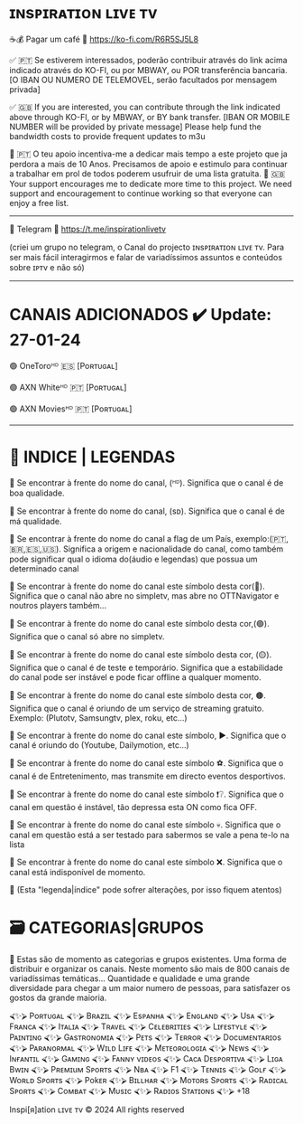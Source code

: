 
# ɪɴsᴘɪʀᴀᴛɪᴏɴ ʟɪvᴇ ᴛv

☕💰 Pagar um café
🔗 https://ko-fi.com/R6R5SJ5L8

✅ 🇵🇹 Se estiverem interessados, poderão contribuir através do link acima indicado através do KO-FI, ou por MBWAY, ou POR transferência bancaria.
[O IBAN OU NUMERO DE TELEMOVEL, serão facultados por mensagem privada]

✅ 🇬🇧 If you are interested, you can contribute through the link indicated above through KO-FI, or by MBWAY, or BY bank transfer.
[IBAN OR MOBILE NUMBER will be provided by private message]
Please help fund the bandwidth costs to provide frequent updates to m3u

📌 🇵🇹 O teu apoio incentiva-me a dedicar mais tempo a este projeto que ja perdora a mais de 10 Anos. Precisamos de apoio e estimulo para continuar a trabalhar em prol de todos poderem usufruir de uma lista gratuita.
📌 🇬🇧 Your support encourages me to dedicate more time to this project. We need support and encouragement to continue working so that everyone can enjoy a free list.

---

🚩 Telegram
🔗 https://t.me/inspirationlivetv

(criei um grupo no telegram, o Canal do projecto ɪɴsᴘɪʀᴀᴛɪᴏɴ ʟɪvᴇ ᴛv. Para ser mais fácil interagirmos e falar de variadíssimos assuntos e conteúdos sobre ɪᴘᴛv e não só)

---

# CANAIS ADICIONADOS ✔️ Update: 27-01-24

🟢 OneToroᴴᴰ 🇪🇸 [Poʀᴛᴜɢᴀʟ]

🟢 AXN Whiteᴴᴰ 🇵🇹 [Poʀᴛᴜɢᴀʟ]

🟢 AXN Moviesᴴᴰ 🇵🇹 [Poʀᴛᴜɢᴀʟ]

---

# 📝 INDICE | LEGENDAS


📌 Se encontrar à frente do nome do canal, (ᴴᴰ). Significa que o canal é de boa qualidade.

📌 Se encontrar à frente do nome do canal, (ѕᴅ). Significa que o canal é de má qualidade.

📌 Se encontrar à frente do nome do canal a flag de um País, exemplo:(🇵🇹,🇧🇷,🇪🇸,🇺🇸). Significa a origem e nacionalidade do canal, como também pode significar qual o idioma do(áudio e legendas) que possua um determinado canal

📌 Se encontrar à frente do nome do canal este símbolo desta cor(🔵). Significa que o canal não abre no simpletv, mas abre no OTTNavigator e noutros players também...

📌 Se encontrar à frente do nome do canal este símbolo desta cor,(🟢). Significa que o canal só abre no simpletv.

📌 Se encontrar à frente do nome do canal este símbolo desta cor, (🟡). Significa que o canal é de teste e temporário. Significa que a estabilidade do canal pode ser instável e pode ficar offline a qualquer momento.

📌 Se encontrar à frente do nome do canal este símbolo desta cor, 🟤. Significa que o canal é oriundo de um serviço de streaming gratuito. Exemplo: (Plutotv, Samsungtv, plex, roku, etc...)

📌 Se encontrar à frente do nome do canal este símbolo, ▶️. Significa que o canal é oriundo do (Youtube, Dailymotion, etc...)

📌 Se encontrar à frente do nome do canal este símbolo ⚽️. Significa que o canal é de Entretenimento, mas transmite em directo eventos desportivos.

📌 Se encontrar à frente do nome do canal este símbolo ❗❔. Significa que o canal em questão é instável, tão depressa esta ON como fica OFF.

📌 Se encontrar à frente do nome do canal este símbolo 💀. Significa que o canal em questão está a ser testado para sabermos se vale a pena te-lo na lista

📌 Se encontrar à frente do nome do canal este símbolo ❌. Significa que o canal está indisponível de momento.


📢 (Esta "legenda|índice" pode sofrer alterações, por isso fiquem atentos)

# 🗃️ CATEGORIAS|GRUPOS

📢 Estas são de momento as categorias e grupos existentes. Uma forma de distribuir e organizar os canais. Neste momento são mais de 800 canais de variadíssimas temáticas... Quantidade e qualidade e uma grande diversidade para chegar a um maior numero de pessoas, para satisfazer os gostos da grande maioria.


⮘✨⮚ Poʀᴛᴜɢᴀʟ
⮘✨⮚ Bʀᴀzɪʟ
⮘✨⮚ Esᴘᴀɴʜᴀ
⮘✨⮚ Eɴɢʟᴀɴᴅ
⮘✨⮚ Usᴀ
⮘✨⮚ Fʀᴀɴcᴀ
⮘✨⮚ Iᴛᴀʟɪᴀ
⮘✨⮚ Tʀᴀvᴇʟ
⮘✨⮚ Cᴇʟᴇʙʀɪᴛɪᴇs
⮘✨⮚ Lɪғᴇsᴛʏʟᴇ
⮘✨⮚ Pᴀɪɴᴛɪɴɢ
⮘✨⮚ Gᴀsᴛʀᴏɴoᴍɪᴀ
⮘✨⮚ Pᴇᴛs
⮘✨⮚ Tᴇʀʀoʀ
⮘✨⮚ Docuᴍᴇɴᴛᴀʀɪos
⮘✨⮚ Pᴀʀᴀɴoʀᴍᴀʟ
⮘✨⮚ Wɪʟᴅ Lɪғᴇ
⮘✨⮚ Mᴇᴛᴇoʀoʟoɢɪᴀ
⮘✨⮚ Nᴇws
⮘✨⮚ Iɴғᴀɴᴛɪʟ
⮘✨⮚ Gᴀᴍɪɴɢ
⮘✨⮚ Fᴀɴɴʏ vɪᴅᴇos
⮘✨⮚ Cᴀcᴀ Dᴇsᴘoʀᴛɪvᴀ
⮘✨⮚ Lɪɢᴀ Bwɪɴ
⮘✨⮚ Pʀᴇᴍɪuᴍ Sᴘoʀᴛs
⮘✨⮚ Nʙᴀ
⮘✨⮚ F1
⮘✨⮚ Tᴇɴɴɪs
⮘✨⮚ Goʟғ
⮘✨⮚ Woʀʟᴅ Sᴘoʀᴛs
⮘✨⮚ Pokᴇʀ
⮘✨⮚ Bɪʟʟнᴀʀ
⮘✨⮚ Moᴛoʀs Sᴘoʀᴛs
⮘✨⮚ Rᴀᴅɪcᴀʟ Sᴘoʀᴛs
⮘✨⮚ Coᴍʙᴀᴛ
⮘✨⮚ Mυsɪc
⮘✨⮚ Rᴀᴅɪos Sᴛᴀᴛɪoɴs
⮘✨⮚ +18














Inspi[я]ation ʟɪvᴇ ᴛv © 2024 All rights reserved
